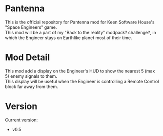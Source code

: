 # Pantenna
This is the official repository for Pantenna mod for Keen Software House's "Space Engineers" game.\
This mod will be a part of my "Back to the reality" modpack? challenge?, in which the Engineer stays on Earthlike planet most of their time.

# Mod Detail
This mod add a display on the Engineer's HUD to show the nearest 5 (max 5) enemy signals to them.\
This display will be useful when the Engineer is controlling a Remote Control block far away from them. 

# Version
Current version:
- v0.5
